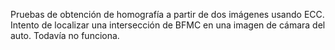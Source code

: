 Pruebas de obtención de homografía a partir de dos imágenes usando ECC.
Intento de localizar una intersección de BFMC en una imagen de cámara del auto.
Todavía no funciona.